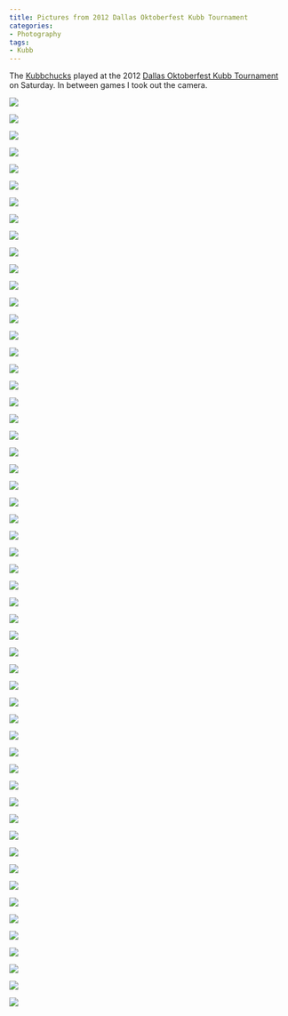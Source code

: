```yaml
---
title: Pictures from 2012 Dallas Oktoberfest Kubb Tournament
categories:
- Photography
tags:
- Kubb
---
```


The [Kubbchucks](http://kubbchucks.planetkubb.com/) played at the 2012 [Dallas Oktoberfest Kubb Tournament](http://www.wisconsinkubb.com/dallas-wi-tournament.php) on Saturday. In between games I took out the camera.

![](/assets/posts/2012/dallas-kubb/20121006-083338-13431.jpg)

![](/assets/posts/2012/dallas-kubb/20121006-083347-13434.jpg)

![](/assets/posts/2012/dallas-kubb/20121006-083436-13436.jpg)

![](/assets/posts/2012/dallas-kubb/20121006-083610-13439.jpg)

![](/assets/posts/2012/dallas-kubb/20121006-083622-13440.jpg)

![](/assets/posts/2012/dallas-kubb/20121006-083635-13442.jpg)

![](/assets/posts/2012/dallas-kubb/20121006-083717-13444.jpg)

![](/assets/posts/2012/dallas-kubb/20121006-083832-13448.jpg)

![](/assets/posts/2012/dallas-kubb/20121006-084116-13449.jpg)

![](/assets/posts/2012/dallas-kubb/20121006-084402-13457.jpg)

![](/assets/posts/2012/dallas-kubb/20121006-084434-13461.jpg)

![](/assets/posts/2012/dallas-kubb/20121006-084709-13467.jpg)

![](/assets/posts/2012/dallas-kubb/20121006-084738-13472.jpg)

![](/assets/posts/2012/dallas-kubb/20121006-084759-13478.jpg)

![](/assets/posts/2012/dallas-kubb/20121006-084917-13486.jpg)

![](/assets/posts/2012/dallas-kubb/20121006-085035-13491.jpg)

![](/assets/posts/2012/dallas-kubb/20121006-085039-13492.jpg)

![](/assets/posts/2012/dallas-kubb/20121006-085523-13504.jpg)

![](/assets/posts/2012/dallas-kubb/20121006-085619-13507.jpg)

![](/assets/posts/2012/dallas-kubb/20121006-090006-13513.jpg)

![](/assets/posts/2012/dallas-kubb/20121006-090610-13516.jpg)

![](/assets/posts/2012/dallas-kubb/20121006-090624-13520.jpg)

![](/assets/posts/2012/dallas-kubb/20121006-094414-13527.jpg)

![](/assets/posts/2012/dallas-kubb/20121006-094429-13530.jpg)

![](/assets/posts/2012/dallas-kubb/20121006-094457-13533.jpg)

![](/assets/posts/2012/dallas-kubb/20121006-094608-13545.jpg)

![](/assets/posts/2012/dallas-kubb/20121006-094634-13552.jpg)

![](/assets/posts/2012/dallas-kubb/20121006-094659-13555.jpg)

![](/assets/posts/2012/dallas-kubb/20121006-094733-13558.jpg)

![](/assets/posts/2012/dallas-kubb/20121006-094741-13564.jpg)

![](/assets/posts/2012/dallas-kubb/20121006-094838-13570.jpg)

![](/assets/posts/2012/dallas-kubb/20121006-094906-13572.jpg)

![](/assets/posts/2012/dallas-kubb/20121006-095053-13576.jpg)

![](/assets/posts/2012/dallas-kubb/20121006-095202-13578.jpg)

![](/assets/posts/2012/dallas-kubb/20121006-095355-13580.jpg)

![](/assets/posts/2012/dallas-kubb/20121006-095725-13584.jpg)

![](/assets/posts/2012/dallas-kubb/20121006-100052-13587.jpg)

![](/assets/posts/2012/dallas-kubb/20121006-100134-13590.jpg)

![](/assets/posts/2012/dallas-kubb/20121006-103654-13598.jpg)

![](/assets/posts/2012/dallas-kubb/20121006-105734-13601.jpg)

![](/assets/posts/2012/dallas-kubb/20121006-105834-13605.jpg)

![](/assets/posts/2012/dallas-kubb/20121006-105852-13611.jpg)

![](/assets/posts/2012/dallas-kubb/20121006-141504-13614.jpg)

![](/assets/posts/2012/dallas-kubb/20121006-141533-13619.jpg)

![](/assets/posts/2012/dallas-kubb/20121006-141601-13622.jpg)

![](/assets/posts/2012/dallas-kubb/20121006-141702-13627.jpg)

![](/assets/posts/2012/dallas-kubb/20121006-142107-13644.jpg)

![](/assets/posts/2012/dallas-kubb/20121006-142116-13645.jpg)

![](/assets/posts/2012/dallas-kubb/20121006-142219-13652.jpg)

![](/assets/posts/2012/dallas-kubb/20121006-142233-13653.jpg)

![](/assets/posts/2012/dallas-kubb/20121006-142246-13655.jpg)

![](/assets/posts/2012/dallas-kubb/20121006-142253-13658.jpg)

![](/assets/posts/2012/dallas-kubb/20121006-142259-13662.jpg)

![](/assets/posts/2012/dallas-kubb/20121006-142313-13663.jpg)

![](/assets/posts/2012/dallas-kubb/20121006-142704-13665.jpg)
  


